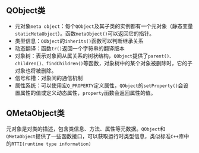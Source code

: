## QObject类

- 元对象`meta object`：每个`QObject`及其子类的实例都有一个元对象（静态变量`staticMetaObject`）。函数`metaObject()`可以返回它的指针。
- 类型信息：`QObject`的`inherits()`函数可以判断继承关系
- 动态翻译：函数`tr()`返回一个字符串的翻译版本
- 对象树：表示对象间从属关系的树状结构，`QObject`提供了`parent()、children()、findChildren()`等函数，对象树中的某个对象被删除时，它的子对象也将被删除。
- 信号和槽：对象间的通信机制
- 属性系统：可以使用宏`Q_PROPERTY`定义属性，`QObject`的`setProperty()`会设置属性的值或定义动态属性，`property`函数会返回属性的值。

## QMetaObject类

元对象是对类的描述，包含类信息、方法、属性等元数据。`QObject`和`QMetaObject`提供了一些函数接口，可以获取运行时类型信息，类似标准`C++`库中的`RTTI(runtime type information)`

